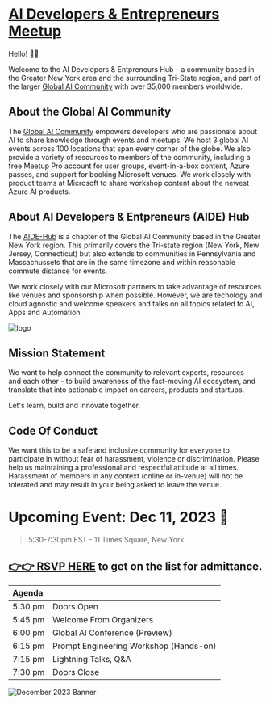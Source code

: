 # [AI Developers & Entrepreneurs Meetup](https://www.meetup.com/aide-hub/)

Hello! 👋🏽

Welcome to the AI Developers & Entpreneurs Hub - a community based in the Greater New York area and the surrounding Tri-State region, and part of the larger [Global AI Community](https://globalai.community/) with over 35,000 members worldwide.

## About the Global AI Community

The [Global AI Community](https://globalai.community/about/) empowers developers who are passionate about AI to share knowledge through events and meetups. We host 3 global AI events across 100 locations that span every corner of the globe. We also provide a variety of resources to members of the community, including a free Meetup Pro account for user groups, event-in-a-box content, Azure passes, and support for booking Microsoft venues. We work closely with product teams at Microsoft to share workshop content about the newest Azure AI products.

## About AI Developers & Entpreneurs (AIDE) Hub

The [AIDE-Hub](https://meetup.com/aide-hub) is a chapter of the Global AI Community based in the Greater New York region. This primarily covers the Tri-state region (New York, New Jersey, Connecticut) but also extends to communities in Pennsylvania and Massachussets that are in the same timezone and within reasonable commute distance for events.

We work closely with our Microsoft partners to take advantage of resources like venues and sponsorship when possible. However, we are techology and cloud agnostic and welcome speakers and talks on all topics related to AI, Apps and Automation. 

![logo](https://secure.meetupstatic.com/photos/event/d/3/8/9/clean_517374153.webp)


## Mission Statement

We want to help connect the community to relevant experts, resources - and each other - to build awareness of the fast-moving AI ecosystem, and translate that into actionable impact on careers, products and startups.

Let's learn, build and innovate together.


## Code Of Conduct

We want this to be a safe and inclusive community for everyone to participate in without fear of harassment, violence or discrimination. Please help us maintaining a professional and respectful attitude at all times. Harassment of members in any context (online or in-venue) will not be tolerated and may result in your being asked to leave the venue.


# Upcoming Event: Dec 11, 2023 🎉

> 5:30-7:30pm EST - 11 Times Square, New York

## [👉👉 **RSVP HERE**](https://www.meetup.com/aide-hub/events/297452868/) to get on the list for admittance.

| Agenda |  |
|:---|:---|
| 5:30 pm | Doors Open
| 5:45 pm | Welcome From Organizers
| 6:00 pm | Global AI Conference (Preview)
| 6:15 pm | Prompt Engineering Workshop (Hands-on)
| 7:15 pm | Lightning Talks, Q&A
| 7:30 pm | Doors Close

![December 2023 Banner](https://secure.meetupstatic.com/photos/event/d/8/1/5/600_517375317.webp?w=750)
